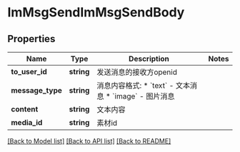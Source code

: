 # ImMsgSendImMsgSendBody

## Properties
Name | Type | Description | Notes
------------ | ------------- | ------------- | -------------
**to_user_id** | **string** | 发送消息的接收方openid | 
**message_type** | **string** | 消息内容格式:   * &#x60;text&#x60; - 文本消息   * &#x60;image&#x60; - 图片消息 | 
**content** | **string** | 文本内容 | 
**media_id** | **string** | 素材id | 

[[Back to Model list]](../README.md#documentation-for-models) [[Back to API list]](../README.md#documentation-for-api-endpoints) [[Back to README]](../README.md)

